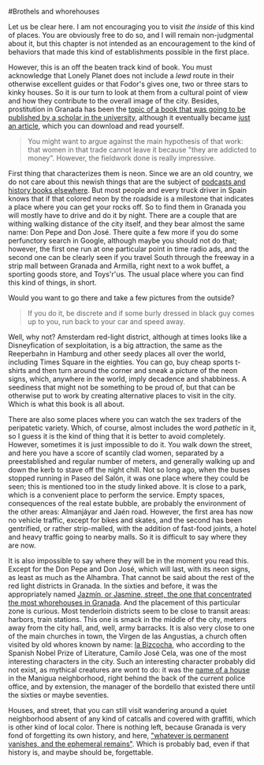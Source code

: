 #Brothels and whorehouses

Let us be clear here. I am not encouraging you to visit *the inside* of this kind of places. You are obviously free to do so, and I will remain non-judgmental about it, but this chapter is not intended as an encouragement to the kind of behaviors that made this kind of establishments possible in the first place.

However, this is an off the beaten track kind of book. You must acknowledge that Lonely Planet does not include a *lewd* route in their otherwise excellent guides or that Fodor's gives one, two or three stars to kinky houses. So it is our turn to look at them from a cultural point of view and how they contribute to the overall image of the city. Besides, prostitution in Granada has been the [topic of a book that was going to be published by a scholar in the university](http://www.granadahoy.com/article/granada/540676/geografia/la/prostitucion/granada.html), although it eventually became [just an article](http://www.rigys.org/estudio/0197.pdf), which you can download and read yourself.

>You might want to argue against the main hypothesis of that work: that women in that trade cannot leave it because "they are addicted to money". However, the fieldwork done is really impressive. 

First thing that characterizes them is neon. Since we are an old country, we do not care about this newish things that are the subject of [podcasts and history books elsewhere](http://99percentinvisible.org/episode/tube-benders/). But most people and every truck driver in Spain knows that if that colored neon by the roadside is a milestone that indicates a place where you can get your rocks off. So to find them in Granada you will mostly have to drive and do it by night. There are a couple that are withing walking distance of the city itself, and they bear almost the same name: Don Pepe and Don José. There quite a few more if you do some perfunctory search in Google, although maybe you should not do that; however, the first one run at one particular point in time radio ads, and the second one can be clearly seen if you travel South through the freeway in a strip mall between Granada and Armilla, right next to a wok buffet, a sporting goods store, and Toys'r'us. The usual place where you can find this kind of things, in short.

Would you want to go there and take a few pictures from the outside?

>If you do it, be discrete and if some burly dressed in black guy comes up to you, run back to your car and speed away.

Well, why not? Amsterdam red-light district, although at times looks like a Disneyfication of sexploitation, is a big attraction, the same as the Reeperbahn in Hamburg and other seedy places all over the world, including Times Square in the eighties. You can go, buy cheap sports t-shirts and then turn around the corner and sneak a picture of the neon signs, which, anywhere in the world, imply decadence and shabbiness. A seediness that might not be something to be proud of, but that can be otherwise put to work by creating alternative places to visit in the city. Which is what this book is all about.

There are also some places where you can watch the sex traders of the peripatetic variety. Which, of course, almost includes the word *pathetic* in it, so I guess it is the kind of thing that it is better to avoid completely. However, sometimes it is just impossible to do it. You walk down the street, and here you have a score of scantily clad women, separated by a preestablished and regular number of meters, and generally walking up and down the kerb to stave off the night chill. Not so long ago, when the buses stopped running in Paseo del Salón, it was one place where they could be seen; this is mentioned too in the study linked above. It is close to a park, which is a convenient place to perform the service. Empty spaces, consequences of the real estate bubble, are probably the environment of the other areas: Almanjáyar and Jaén road. However, the first area has now no vehicle traffic, except for bikes and skates, and the second has been gentrified, or rather strip-malled, with the addition of fast-food joints, a hotel and heavy traffic going to nearby malls. So it is difficult to say where they are now.

It is also impossible to say where they will be in the moment you read this. Except for the Don Pepe and Don José, which will last, with its neon signs, as least as much as the Alhambra. That cannot be said about the rest of the red light districts in Granada. In the sixties and before, it was the appropriately named [Jazmín, or Jasmine, street, the one that concentrated the most whorehouses in Granada](http://www.ideal.es/granada/20090503/granada/atrincheradas-callejon-putas-20090503.html). And the placement of this particular zone is curious. Most tenderloin districts seem to be close to transit areas: harbors, train stations. This one is smack in the middle of the city, meters away from the city hall, and, well, army barracks. It is also very close to one of the main churches in town, the Virgen de las Angustias, a church often visited by old whores known by name: [la Bizcocha](http://granadablogs.com/bizcocha/sobreelblo/), who according to the Spanish Nobel Prize of Literature, Camilo José Cela, was one of the most interesting characters in the city. Such an interesting character probably did not exist, as mythical creatures are wont to do: it was the [name of a house](http://nito-lamurga.blogspot.com.es/2008/08/la-granada-golfa.html) in the Manigua neighborhood, right behind the back of the current police office, and by extension, the manager of the bordello that existed there until the sixties or maybe seventies.

Houses, and street, that you can still visit wandering around a quiet neighborhood absent of any kind of catcalls and covered with graffiti, which is other kind of local color. There is nothing left, because Granada is very fond of forgetting its own history, and here, ["whatever is permanent vanishes, and the ephemeral remains"](http://purpuranevada.blogspot.com.es/2014/03/tengo-hambre-mucha-hambre_5.html). Which is probably bad, even if that history is, and maybe should be, forgettable. 
